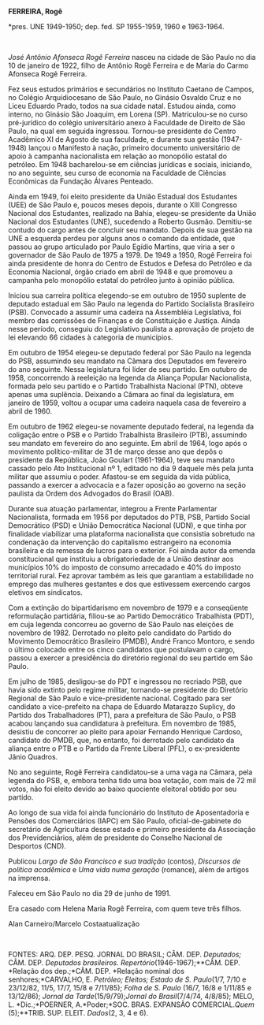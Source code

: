 **FERREIRA, Rogê**

\*pres. UNE 1949-1950; dep. fed. SP 1955-1959, 1960 e 1963-1964.

 

*José Antônio Afonseca Rogê Ferreira* nasceu na cidade de São Paulo no
dia 10 de janeiro de 1922, filho de Antônio Rogê Ferreira e de Maria do
Carmo Afonseca Rogê Ferreira.

Fez seus estudos primários e secundários no Instituto Caetano de Campos,
no Colégio Arquidiocesano de São Paulo, no Ginásio Osvaldo Cruz e no
Liceu Eduardo Prado, todos na sua cidade natal. Estudou ainda, como
interno, no Ginásio São Joaquim, em Lorena (SP). Matriculou-se no curso
pré-jurídico do colégio universitário anexo à Faculdade de Direito de
São Paulo, na qual em seguida ingressou. Tornou-se presidente do Centro
Acadêmico XI de Agosto de sua faculdade, e durante sua gestão
(1947-1948) lançou o Manifesto à nação, primeiro documento universitário
de apoio à campanha nacionalista em relação ao monopólio estatal do
petróleo. Em 1948 bacharelou-se em ciências jurídicas e sociais,
iniciando, no ano seguinte, seu curso de economia na Faculdade de
Ciências Econômicas da Fundação Álvares Penteado.

Ainda em 1949, foi eleito presidente da União Estadual dos Estudantes
(UEE) de São Paulo e, poucos meses depois, durante o XIII Congresso
Nacional dos Estudantes, realizado na Bahia, elegeu-se presidente da
União Nacional dos Estudantes (UNE), sucedendo a Roberto Gusmão.
Demitiu-se contudo do cargo antes de concluir seu mandato. Depois de sua
gestão na UNE a esquerda perdeu por alguns anos o comando da entidade,
que passou ao grupo articulado por Paulo Egídio Martins, que viria a ser
o governador de São Paulo de 1975 a 1979. De 1949 a 1950, Rogê Ferreira
foi ainda presidente de honra do Centro de Estudos e Defesa do Petróleo
e da Economia Nacional, órgão criado em abril de 1948 e que promoveu a
campanha pelo monopólio estatal do petróleo junto à opinião pública.

Iniciou sua carreira política elegendo-se em outubro de 1950 suplente de
deputado estadual em São Paulo na legenda do Partido Socialista
Brasileiro (PSB). Convocado a assumir uma cadeira na Assembléia
Legislativa, foi membro das comissões de Finanças e de Constituição e
Justiça. Ainda nesse período, conseguiu do Legislativo paulista a
aprovação de projeto de lei elevando 66 cidades à categoria de
municípios.

Em outubro de 1954 elegeu-se deputado federal por São Paulo na legenda
do PSB, assumindo seu mandato na Câmara dos Deputados em fevereiro do
ano seguinte. Nessa legislatura foi líder de seu partido. Em outubro de
1958, concorrendo à reeleição na legenda da Aliança Popular
Nacionalista, formada pelo seu partido e o Partido Trabalhista Nacional
(PTN), obteve apenas uma suplência. Deixando a Câmara ao final da
legislatura, em janeiro de 1959, voltou a ocupar uma cadeira naquela
casa de fevereiro a abril de 1960.

Em outubro de 1962 elegeu-se novamente deputado federal, na legenda da
coligação entre o PSB e o Partido Trabalhista Brasileiro (PTB),
assumindo seu mandato em fevereiro do ano seguinte. Em abril de 1964,
logo após o movimento político-militar de 31 de março desse ano que
depôs o presidente da República, João Goulart (1961-1964), teve seu
mandato cassado pelo Ato Institucional nº 1, editado no dia 9 daquele
mês pela junta militar que assumiu o poder. Afastou-se em seguida da
vida pública, passando a exercer a advocacia e a fazer oposição ao
governo na seção paulista da Ordem dos Advogados do Brasil (OAB).

Durante sua atuação parlamentar, integrou a Frente Parlamentar
Nacionalista, formada em 1956 por deputados do PTB, PSB, Partido Social
Democrático (PSD) e União Democrática Nacional (UDN), e que tinha por
finalidade viabilizar uma plataforma nacionalista que consistia
sobretudo na condenação da intervenção do capitalismo estrangeiro na
economia brasileira e da remessa de lucros para o exterior. Foi ainda
autor da emenda constitucional que instituiu a obrigatoriedade de a
União destinar aos municípios 10% do imposto de consumo arrecadado e 40%
do imposto territorial rural. Fez aprovar também as leis que garantiam a
estabilidade no emprego das mulheres gestantes e dos que estivessem
exercendo cargos eletivos em sindicatos.

Com a extinção do bipartidarismo em novembro de 1979 e a conseqüente
reformulação partidária, filiou-se ao Partido Democrático Trabalhista
(PDT), em cuja legenda concorreu ao governo de São Paulo nas eleições de
novembro de 1982. Derrotado no pleito pelo candidato do Partido do
Movimento Democrático Brasileiro (PMDB), André Franco Montoro, e sendo o
último colocado entre os cinco candidatos que postulavam o cargo, passou
a exercer a presidência do diretório regional do seu partido em São
Paulo.

Em julho de 1985, desligou-se do PDT e ingressou no recriado PSB, que
havia sido extinto pelo regime militar, tornando-se presidente do
Diretório Regional de São Paulo e vice-presidente nacional. Cogitado
para ser candidato a vice-prefeito na chapa de Eduardo Matarazzo
Suplicy, do Partido dos Trabalhadores (PT), para a prefeitura de São
Paulo, o PSB acabou lançando sua candidatura à prefeitura. Em novembro
de 1985, desistiu de concorrer ao pleito para apoiar Fernando Henrique
Cardoso, candidato do PMDB, que, no entanto, foi derrotado pelo
candidato da aliança entre o PTB e o Partido da Frente Liberal (PFL), o
ex-presidente Jânio Quadros.

No ano seguinte, Rogê Ferreira candidatou-se a uma vaga na Câmara, pela
legenda do PSB, e, embora tenha tido uma boa votação, com mais de 72 mil
votos, não foi eleito devido ao baixo quociente eleitoral obtido por seu
partido.

Ao longo de sua vida foi ainda funcionário do Instituto de Aposentadoria
e Pensões dos Comerciários (IAPC) em São Paulo, oficial-de-gabinete do
secretário de Agricultura desse estado e primeiro presidente da
Associação dos Previdenciários, além de presidente do Conselho Nacional
de Desportos (CND).

Publicou *Largo de São Francisco e sua tradição* (contos), *Discursos de
política acadêmica* e *Uma vida numa geração* (romance), além de artigos
na imprensa.

Faleceu em São Paulo no dia 29 de junho de 1991.

Era casado com Helena Maria Rogê Ferreira, com quem teve três filhos.

Alan Carneiro/Marcelo Costaatualização

 

FONTES: ARQ. DEP. PESQ. JORNAL DO BRASIL; CÂM. DEP. *Deputados;* CÂM.
DEP. *Deputados brasileiros. Repertório*(1946-1967);**CÂM. DEP. *Relação
dos dep.;*CÂM. DEP. *Relação nominal dos senhores;*CARVALHO, E.
*Petróleo; Eleitos; Estado de S. Paulo*(1/7, 7/10 e 23/12/82, 11/5,
17/7, 15/8 e 7/11/85); *Folha de S. Paulo* (16/7, 16/8 e 1/11/85 e
13/12/86); *Jornal da Tarde*(15/9/79);*Jornal do Brasil*(7/4/74,
4/8/85); MELO, L. *Dic.;*POERNER, A.*Poder;*SOC. BRAS. EXPANSÃO
COMERCIAL.*Quem* (5);**TRIB. SUP. ELEIT. *Dados*(2, 3, 4 e 6).

 
